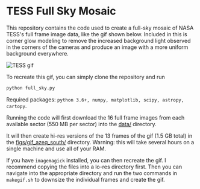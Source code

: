 # TESS Full Sky Mosaic
This repository contains the code used to create a full-sky mosaic of NASA 
TESS's full frame image data, like the gif shown below. Included in this is 
corner glow modeling to remove the increased background light observed in the
corners of the cameras and produce  an image with a more uniform background 
everywhere.

![TESS gif](tess_south_azeq_label.gif)


To recreate this gif, you can simply clone the repository and run
```bash
python full_sky.py
```

Required packages: `python 3.6+, numpy, matplotlib, scipy, astropy, cartopy`.

Running the code will first download the 16 full frame images from each 
available sector (550 MB per sector) into the [data/](data/) directory.

It will then create hi-res versions of the 13 frames of the gif (1.5 GB total)
in the [figs/gif_azeq_south/](figs/gif_azeq_south/) directory. Warning: this
will take several hours on a single machine and use all of your RAM.

If you have `imagemagick` installed, you can then recreate the gif. I recommend
copying the files into a lo-res directory first. Then you can navigate into the
appropriate directory and run the two commands in `makegif.sh` to downsize the
individual frames and create the gif.

